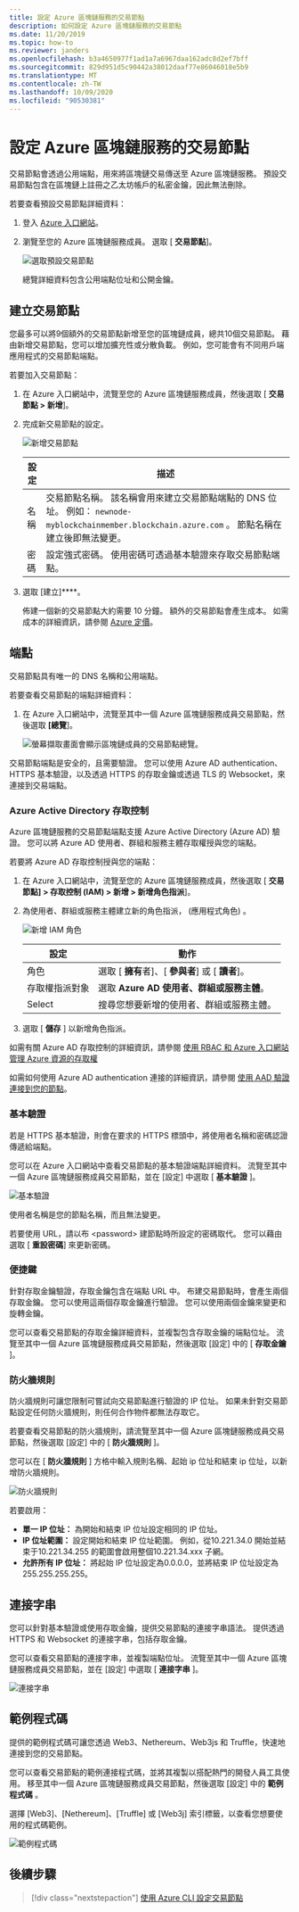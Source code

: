 ```yaml
---
title: 設定 Azure 區塊鏈服務的交易節點
description: 如何設定 Azure 區塊鏈服務的交易節點
ms.date: 11/20/2019
ms.topic: how-to
ms.reviewer: janders
ms.openlocfilehash: b3a4650977f1ad1a7a6967daa162adc8d2ef7bff
ms.sourcegitcommit: 829d951d5c90442a38012daaf77e86046018e5b9
ms.translationtype: MT
ms.contentlocale: zh-TW
ms.lasthandoff: 10/09/2020
ms.locfileid: "90530381"
---
```

# <a name="configure-azure-blockchain-service-transaction-nodes"></a>設定 Azure 區塊鏈服務的交易節點

交易節點會透過公用端點，用來將區塊鏈交易傳送至 Azure 區塊鏈服務。 預設交易節點包含在區塊鏈上註冊之乙太坊帳戶的私密金鑰，因此無法刪除。

若要查看預設交易節點詳細資料：

1. 登入 [Azure 入口網站](https://portal.azure.com)。
1. 瀏覽至您的 Azure 區塊鏈服務成員。 選取 [ **交易節點**]。

    ![選取預設交易節點](./media/configure-transaction-nodes/nodes.png)

    總覽詳細資料包含公用端點位址和公開金鑰。

## <a name="create-transaction-node"></a>建立交易節點

您最多可以將9個額外的交易節點新增至您的區塊鏈成員，總共10個交易節點。 藉由新增交易節點，您可以增加擴充性或分散負載。 例如，您可能會有不同用戶端應用程式的交易節點端點。

若要加入交易節點：

1. 在 Azure 入口網站中，流覽至您的 Azure 區塊鏈服務成員，然後選取 [ **交易節點 > 新增**]。
1. 完成新交易節點的設定。

    ![新增交易節點](./media/configure-transaction-nodes/add-node.png)

    | 設定 | 描述 |
    |---------|-------------|
    | 名稱 | 交易節點名稱。 該名稱會用來建立交易節點端點的 DNS 位址。 例如： `newnode-myblockchainmember.blockchain.azure.com` 。 節點名稱在建立後即無法變更。 |
    | 密碼 | 設定強式密碼。 使用密碼可透過基本驗證來存取交易節點端點。

1. 選取 [建立]****。

    佈建一個新的交易節點大約需要 10 分鐘。 額外的交易節點會產生成本。 如需成本的詳細資訊，請參閱 [Azure 定價](https://aka.ms/ABSPricing)。

## <a name="endpoints"></a>端點

交易節點具有唯一的 DNS 名稱和公用端點。

若要查看交易節點的端點詳細資料：

1. 在 Azure 入口網站中，流覽至其中一個 Azure 區塊鏈服務成員交易節點，然後選取 **[總覽**]。

    ![螢幕擷取畫面會顯示區塊鏈成員的交易節點總覽。](./media/configure-transaction-nodes/endpoints.png)

交易節點端點是安全的，且需要驗證。 您可以使用 Azure AD authentication、HTTPS 基本驗證，以及透過 HTTPS 的存取金鑰或透過 TLS 的 Websocket，來連接到交易端點。

### <a name="azure-active-directory-access-control"></a>Azure Active Directory 存取控制

Azure 區塊鏈服務的交易節點端點支援 Azure Active Directory (Azure AD) 驗證。 您可以將 Azure AD 使用者、群組和服務主體存取權授與您的端點。

若要將 Azure AD 存取控制授與您的端點：

1. 在 Azure 入口網站中，流覽至您的 Azure 區塊鏈服務成員，然後選取 [ **交易節點] > 存取控制 (IAM) > 新增 > 新增角色指派**]。
1. 為使用者、群組或服務主體建立新的角色指派， (應用程式角色) 。

    ![新增 IAM 角色](./media/configure-transaction-nodes/add-role.png)

    | 設定 | 動作 |
    |---------|-------------|
    | 角色 | 選取 [ **擁有**者]、[ **參與者**] 或 [ **讀者**]。
    | 存取權指派對象 | 選取 **Azure AD 使用者、群組或服務主體**。
    | Select | 搜尋您想要新增的使用者、群組或服務主體。

1. 選取 [ **儲存** ] 以新增角色指派。

如需有關 Azure AD 存取控制的詳細資訊，請參閱 [使用 RBAC 和 Azure 入口網站管理 Azure 資源的存取權](../../role-based-access-control/role-assignments-portal.md)

如需如何使用 Azure AD authentication 連接的詳細資訊，請參閱 [使用 AAD 驗證連接到您的節點](configure-aad.md)。

### <a name="basic-authentication"></a>基本驗證

若是 HTTPS 基本驗證，則會在要求的 HTTPS 標頭中，將使用者名稱和密碼認證傳遞給端點。

您可以在 Azure 入口網站中查看交易節點的基本驗證端點詳細資料。 流覽至其中一個 Azure 區塊鏈服務成員交易節點，並在 [設定] 中選取 [ **基本驗證** ]。

![基本驗證](./media/configure-transaction-nodes/basic.png)

使用者名稱是您的節點名稱，而且無法變更。

若要使用 URL，請以布 \<password\> 建節點時所設定的密碼取代。 您可以藉由選取 [ **重設密碼**] 來更新密碼。

### <a name="access-keys"></a>便捷鍵

針對存取金鑰驗證，存取金鑰包含在端點 URL 中。 布建交易節點時，會產生兩個存取金鑰。 您可以使用這兩個存取金鑰進行驗證。 您可以使用兩個金鑰來變更和旋轉金鑰。

您可以查看交易節點的存取金鑰詳細資料，並複製包含存取金鑰的端點位址。 流覽至其中一個 Azure 區塊鏈服務成員交易節點，然後選取 [設定] 中的 [ **存取金鑰** ]。

### <a name="firewall-rules"></a>防火牆規則

防火牆規則可讓您限制可嘗試向交易節點進行驗證的 IP 位址。  如果未針對交易節點設定任何防火牆規則，則任何合作物件都無法存取它。  

若要查看交易節點的防火牆規則，請流覽至其中一個 Azure 區塊鏈服務成員交易節點，然後選取 [設定] 中的 [ **防火牆規則** ]。

您可以在 [ **防火牆規則** ] 方格中輸入規則名稱、起始 ip 位址和結束 ip 位址，以新增防火牆規則。

![防火牆規則](./media/configure-transaction-nodes/firewall-rules.png)

若要啟用：

* **單一 IP 位址：** 為開始和結束 IP 位址設定相同的 IP 位址。
* **IP 位址範圍：** 設定開始和結束 IP 位址範圍。 例如，從10.221.34.0 開始並結束于10.221.34.255 的範圍會啟用整個10.221.34.xxx 子網。
* **允許所有 IP 位址：** 將起始 IP 位址設定為0.0.0.0，並將結束 IP 位址設定為255.255.255.255。

## <a name="connection-strings"></a>連接字串

您可以針對基本驗證或使用存取金鑰，提供交易節點的連接字串語法。 提供透過 HTTPS 和 Websocket 的連接字串，包括存取金鑰。

您可以查看交易節點的連接字串，並複製端點位址。 流覽至其中一個 Azure 區塊鏈服務成員交易節點，並在 [設定] 中選取 [ **連接字串** ]。

![連接字串](./media/configure-transaction-nodes/connection-strings.png)

## <a name="sample-code"></a>範例程式碼

提供的範例程式碼可讓您透過 Web3、Nethereum、Web3js 和 Truffle，快速地連接到您的交易節點。

您可以查看交易節點的範例連接程式碼，並將其複製以搭配熱門的開發人員工具使用。 移至其中一個 Azure 區塊鏈服務成員交易節點，然後選取 [設定] 中的 **範例程式碼** 。

選擇 [Web3]、[Nethereum]、[Truffle] 或 [Web3j] 索引標籤，以查看您想要使用的程式碼範例。

![範例程式碼](./media/configure-transaction-nodes/sample-code.png)

## <a name="next-steps"></a>後續步驟

> [!div class="nextstepaction"]
> [使用 Azure CLI 設定交易節點](manage-cli.md)
